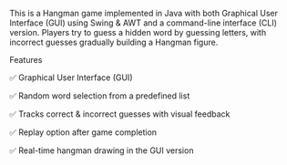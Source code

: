 This is a Hangman game implemented in Java with both Graphical User Interface (GUI) using Swing & AWT and a command-line interface (CLI) version. Players try to guess a hidden word by guessing letters, with incorrect guesses gradually building a Hangman figure.

Features

✅ Graphical User Interface (GUI)

✅ Random word selection from a predefined list

✅ Tracks correct & incorrect guesses with visual feedback

✅ Replay option after game completion

✅ Real-time hangman drawing in the GUI version
